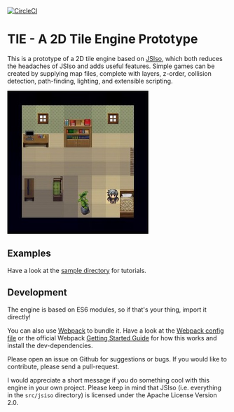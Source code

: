 [![CircleCI](https://circleci.com/gh/Parnswir/tie.svg?style=svg)](https://circleci.com/gh/Parnswir/tie)

# TIE - A 2D Tile Engine Prototype

This is a prototype of a 2D tile engine based on [JSIso](http://jsiso.com/), which both reduces the headaches of JSIso and adds useful features.
Simple games can be created by supplying map files, complete with layers, z-order, collision detection, path-finding, lighting, and extensible scripting.

![Screenshot](/doc/TIE.jpg)


## Examples
Have a look at the [sample directory](sample/) for tutorials.


## Development
The engine is based on ES6 modules, so if that's your thing, import it directly!

You can also use [Webpack](http://webpack.js.org) to bundle it.
Have a look at the [Webpack config file](webpack.config.js) or the official Webpack [Getting Started Guide](http://webpack.js.org/guides/get-started/) for how this works and install the dev-dependencies.

Please open an issue on Github for suggestions or bugs.
If you would like to contribute, please send a pull-request.

I would appreciate a short message if you do something cool with this engine in your own project.
Please keep in mind that JSIso (i.e. everything in the `src/jsiso` directory) is licensed under the Apache License Version 2.0.

